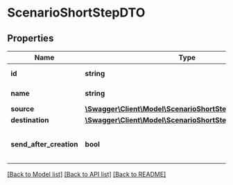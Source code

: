 # ScenarioShortStepDTO

## Properties
Name | Type | Description | Notes
------------ | ------------- | ------------- | -------------
**id** | **string** | Scenario step id | 
**name** | **string** | Scenario step name | 
**source** | [**\Swagger\Client\Model\ScenarioShortStepTemplateInfoDTO**](ScenarioShortStepTemplateInfoDTO.md) |  | [optional] 
**destination** | [**\Swagger\Client\Model\ScenarioShortStepTemplateInfoDTO**](ScenarioShortStepTemplateInfoDTO.md) |  | [optional] 
**send_after_creation** | **bool** | Send envelope right after creation | [optional] 

[[Back to Model list]](../../README.md#documentation-for-models) [[Back to API list]](../../README.md#documentation-for-api-endpoints) [[Back to README]](../../README.md)

